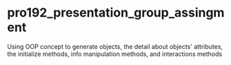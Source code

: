 # pro192_presentation_group_assingment
Using OOP concept to generate objects, the detail about objects' attributes, the initialize methods, info manipulation methods, and interactions methods
